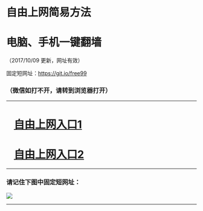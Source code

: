 ﻿# 自由上网简易方法

# 电脑、手机一键翻墙

（2017/10/09 更新，网址有效）

固定短网址：https://git.io/free99

### （微信如打不开，请转到浏览器打开）


***





# &nbsp;&nbsp; <a href="http://ft320543421.fwq-tz-1001.info/fwqtz01.html?t=100900130979 " target="_blank">自由上网入口1</a>
# &nbsp;&nbsp; <a href="http://ft165762086.fwq-tz-1002.info/fwqtz02.html?t=100900132055 " target="_blank">自由上网入口2</a>
***

### 请记住下图中固定短网址：

<img src="https://s3-us-west-2.amazonaws.com/fwq-1001/yjfq-20170905okok.png" /> 


***

